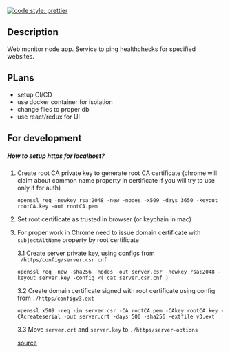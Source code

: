 [![code style: prettier](https://img.shields.io/badge/code_style-prettier-ff69b4.svg?style=flat-square)](https://github.com/prettier/prettier)

## Description

Web monitor node app. Service to ping healthchecks for specified websites.

## PLans

- setup CI/CD
- use docker container for isolation
- change files to proper db
- use react/redux for UI

## For development

##### How to setup https for localhost?

1. Create root CA private key to generate root CA certificate
   (chrome will claim about common name property in certificate if you will try to use only it for auth)

    `openssl req -newkey rsa:2048 -new -nodes -x509 -days 3650 -keyout rootCA.key -out rootCA.pem`

2. Set root certificate as trusted in browser (or keychain in mac)

3. For proper work in Chrome need to issue domain certificate with `subjectAltName` property by root certificate

    3.1 Create server private key, using configs from `./https/config/server.csr.cnf`

    `openssl req -new -sha256 -nodes -out server.csr -newkey rsa:2048 -keyout server.key -config <( cat server.csr.cnf )`

    3.2 Create domain certificate signed with root certificate using config from `./https/configv3.ext`

    `openssl x509 -req -in server.csr -CA rootCA.pem -CAkey rootCA.key -CAcreateserial -out server.crt -days 500 -sha256 -extfile v3.ext`

    3.3 Move `server.crt` and `server.key` to `./https/server-options`

    [source](https://www.freecodecamp.org/news/how-to-get-https-working-on-your-local-development-environment-in-5-minutes-7af615770eec/)
